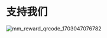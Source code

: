 # 支持我们
![mm_reward_qrcode_1703047076782](https://github.com/losyky/pf2e_cn/assets/77609508/699426d8-c00a-47cb-b318-24fb49a26070)<br/>
